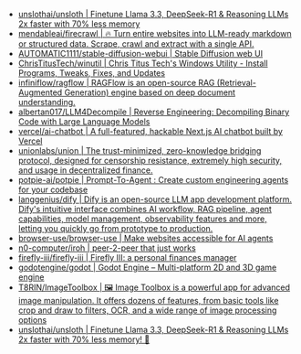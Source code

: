 + [unslothai/unsloth | Finetune Llama 3.3, DeepSeek-R1 & Reasoning LLMs 2x faster with 70% less memory](https://github.com//unslothai/unsloth)
+ [mendableai/firecrawl | 🔥 Turn entire websites into LLM-ready markdown or structured data. Scrape, crawl and extract with a single API.](https://github.com//mendableai/firecrawl)
+ [AUTOMATIC1111/stable-diffusion-webui | Stable Diffusion web UI](https://github.com//AUTOMATIC1111/stable-diffusion-webui)
+ [ChrisTitusTech/winutil | Chris Titus Tech's Windows Utility - Install Programs, Tweaks, Fixes, and Updates](https://github.com//ChrisTitusTech/winutil)
+ [infiniflow/ragflow | RAGFlow is an open-source RAG (Retrieval-Augmented Generation) engine based on deep document understanding.](https://github.com//infiniflow/ragflow)
+ [albertan017/LLM4Decompile | Reverse Engineering: Decompiling Binary Code with Large Language Models](https://github.com//albertan017/LLM4Decompile)
+ [vercel/ai-chatbot | A full-featured, hackable Next.js AI chatbot built by Vercel](https://github.com//vercel/ai-chatbot)
+ [unionlabs/union | The trust-minimized, zero-knowledge bridging protocol, designed for censorship resistance, extremely high security, and usage in decentralized finance.](https://github.com//unionlabs/union)
+ [potpie-ai/potpie | Prompt-To-Agent : Create custom engineering agents for your codebase](https://github.com//potpie-ai/potpie)
+ [langgenius/dify | Dify is an open-source LLM app development platform. Dify's intuitive interface combines AI workflow, RAG pipeline, agent capabilities, model management, observability features and more, letting you quickly go from prototype to production.](https://github.com//langgenius/dify)
+ [browser-use/browser-use | Make websites accessible for AI agents](https://github.com//browser-use/browser-use)
+ [n0-computer/iroh | peer-2-peer that just works](https://github.com//n0-computer/iroh)
+ [firefly-iii/firefly-iii | Firefly III: a personal finances manager](https://github.com//firefly-iii/firefly-iii)
+ [godotengine/godot | Godot Engine – Multi-platform 2D and 3D game engine](https://github.com//godotengine/godot)
+ [T8RIN/ImageToolbox | 🖼️ Image Toolbox is a powerful app for advanced image manipulation. It offers dozens of features, from basic tools like crop and draw to filters, OCR, and a wide range of image processing options](https://github.com//T8RIN/ImageToolbox)
+ [unslothai/unsloth | Finetune Llama 3.3, DeepSeek-R1 & Reasoning LLMs 2x faster with 70% less memory! 🦥](https://github.com//unslothai/unsloth)
